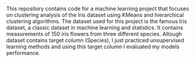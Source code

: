This repository contains code for a machine learning project that focuses on clustering analysis of the Iris dataset using KMeans and hierarchical clustering algorithms. The dataset used for this project is the famous Iris dataset, a classic dataset in machine learning and statistics. It contains measurements of 150 iris flowers from three different species.
Altough dataset contains target column (Species), I just practiced unsupervised learning methods and using this target column I evaluated my models performance.
